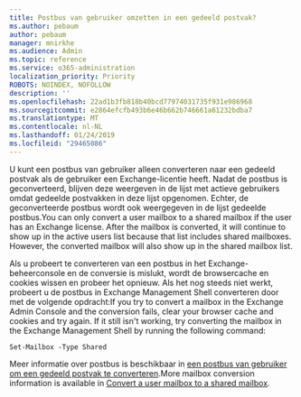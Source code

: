 ```yaml
---
title: Postbus van gebruiker omzetten in een gedeeld postvak?
ms.author: pebaum
author: pebaum
manager: mnirkhe
ms.audience: Admin
ms.topic: reference
ms.service: o365-administration
localization_priority: Priority
ROBOTS: NOINDEX, NOFOLLOW
description: ''
ms.openlocfilehash: 22ad1b3fb818b40bcd77974031735f931e986968
ms.sourcegitcommit: e2864efcfb493b6e46b662b746661a61232bdba7
ms.translationtype: MT
ms.contentlocale: nl-NL
ms.lasthandoff: 01/24/2019
ms.locfileid: "29465086"
---
```

<span data-ttu-id="db41e-p101">U kunt een postbus van gebruiker alleen converteren naar een gedeeld postvak als de gebruiker een Exchange-licentie heeft. Nadat de postbus is geconverteerd, blijven deze weergeven in de lijst met actieve gebruikers omdat gedeelde postvakken in deze lijst opgenomen. Echter, de geconverteerde postbus wordt ook weergegeven in de lijst gedeelde postbus.</span><span class="sxs-lookup"><span data-stu-id="db41e-p101">You can only convert a user mailbox to a shared mailbox if the user has an Exchange license. After the mailbox is converted, it will continue to show up in the active users list because that list includes shared mailboxes. However, the converted mailbox will also show up in the shared mailbox list.</span></span> 
  
<span data-ttu-id="db41e-p102">Als u probeert te converteren van een postbus in het Exchange-beheerconsole en de conversie is mislukt, wordt de browsercache en cookies wissen en probeer het opnieuw. Als het nog steeds niet werkt, probeert u de postbus in Exchange Management Shell converteren door met de volgende opdracht:</span><span class="sxs-lookup"><span data-stu-id="db41e-p102">If you try to convert a mailbox in the Exchange Admin Console and the conversion fails, clear your browser cache and cookies and try again. If it still isn't working, try converting the mailbox in the Exchange Management Shell by running the following command:</span></span>
  
```
Set-Mailbox -Type Shared
```

<span data-ttu-id="db41e-107">Meer informatie over postbus is beschikbaar in [een postbus van gebruiker om een gedeeld postvak te converteren](https://support.office.com/client/2e122487-e1f5-4f26-ba41-5689249d93ba).</span><span class="sxs-lookup"><span data-stu-id="db41e-107">More mailbox conversion information is available in [Convert a user mailbox to a shared mailbox](https://support.office.com/client/2e122487-e1f5-4f26-ba41-5689249d93ba).</span></span>
  
